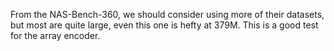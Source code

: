 From the NAS-Bench-360, we should consider using more of their datasets, but most are quite large, even this one is hefty at 379M. This is a good test for the array encoder.